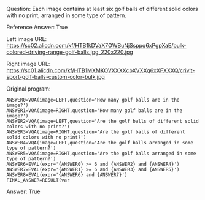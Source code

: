 Question: Each image contains at least six golf balls of different solid colors with no print, arranged in some type of pattern.

Reference Answer: True

Left image URL: https://sc02.alicdn.com/kf/HTB1kDVaX7OWBuNjSsppq6xPgpXaE/bulk-colored-driving-range-golf-balls.jpg_220x220.jpg

Right image URL: https://sc01.alicdn.com/kf/HTB1MXMKOVXXXXcbXVXXq6xXFXXXQ/crivit-sport-golf-balls-custom-color-bulk.jpg

Original program:

```
ANSWER0=VQA(image=LEFT,question='How many golf balls are in the image?')
ANSWER1=VQA(image=RIGHT,question='How many golf balls are in the image?')
ANSWER2=VQA(image=LEFT,question='Are the golf balls of different solid colors with no print?')
ANSWER3=VQA(image=RIGHT,question='Are the golf balls of different solid colors with no print?')
ANSWER4=VQA(image=LEFT,question='Are the golf balls arranged in some type of pattern?')
ANSWER5=VQA(image=RIGHT,question='Are the golf balls arranged in some type of pattern?')
ANSWER6=EVAL(expr='{ANSWER0} >= 6 and {ANSWER2} and {ANSWER4}')
ANSWER7=EVAL(expr='{ANSWER1} >= 6 and {ANSWER3} and {ANSWER5}')
ANSWER8=EVAL(expr='{ANSWER6} and {ANSWER7}')
FINAL_ANSWER=RESULT(var
```
Answer: True

